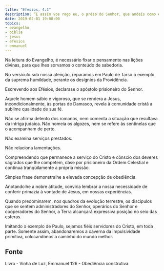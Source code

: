 ```yaml
---
title: "Efésios, 4:1"
description: “E assim vos rogo eu, o preso do Senhor, que andeis como é digno da vocação com que fostes chamados.” - Paulo
date: 2019-02-01 19:00:00
topics: 
- evangelho
- biblia
- jesus
- efesios
- emmanuel
---
```


Na leitura do Evangelho, é necessário fixar o pensamento nas lições
divinas, para que lhes sorvamos o conteúdo de sabedoria.

No versículo sob nossa atenção, reparamos em Paulo de Tarso o exemplo
da suprema humildade, perante os desígnios da Providência.

Escrevendo aos Efésios, declara­se o apóstolo prisioneiro do Senhor.

Aquele homem sábio e vigoroso, que se rendera a Jesus,
incondicionalmente, às portas de Damasco, revela à comunidade cristã a sublime
qualidade de sua fé.

Não se afirma detento dos romanos, nem comenta a situação que resultava
da intriga judaica. Não nomeia os algozes, nem se refere às sentinelas que o
acompanham de perto.

Não examina serviços prestados.

Não relaciona lamentações.

Compreendendo que permanece a serviço do Cristo e cônscio dos deveres
sagrados que lhe competem, dá­se por prisioneiro da Ordem Celestial e continua
tranqüilamente a própria missão.

Simples frase demonstra­lhe a elevada concepção de obediência.

Anotando­lhe a nobre atitude, conviria lembrar a nossa necessidade de
conferir primazia à vontade de Jesus, em nossas experiências.

Quando predominarem, nos quadros da evolução terrestre, os discípulos
que se sentem administradores do Senhor, operários do Senhor e cooperadores do
Senhor, a Terra alcançará expressiva posição no seio das esferas.

Imitando o exemplo de Paulo, sejamos fiéis servidores do Cristo, em toda
parte. Somente assim, abandonaremos a caverna da impulsividade primitiva,
colocando­nos a caminho do mundo melhor.


## Fonte
Livro - Vinha de Luz, Emmanuel
126 - Obediência construtiva
